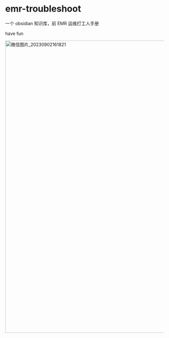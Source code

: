 # emr-troubleshoot
一个 obsidian 知识库，前 EMR 运维打工人手册

have fun

<img width="927" alt="微信图片_20230902161821" src="https://github.com/drunbility/emr-troubleshoot/assets/15872450/3472189e-2ca4-4b9b-bff7-7f79d342b0ce">

